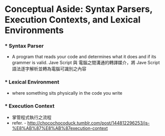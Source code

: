 ﻿# Conceptual Aside: Syntax Parsers, Execution Contexts, and Lexical Environments



### * Syntax Parser
  - A program that reads your code and determines what it does and if its grammer is valid.
Jave Script 與 電腦之間溝通的轉譯媒介，將 Jave Script 語法逐字解析並轉為電腦可識別之內容


### * Lexical Environment
  - where something sits physically in the code you write


### * Execution Context
  - 掌管程式執行之流程
  - refer. - http://chocochocoduck.tumblr.com/post/144812296253/js-%E8%AB%87%E8%AB%87execution-context